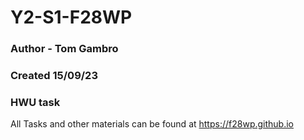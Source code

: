 # Y2-S1-F28WP
### Author - Tom Gambro
### Created 15/09/23
### HWU task

All Tasks and other materials can be found at https://f28wp.github.io
